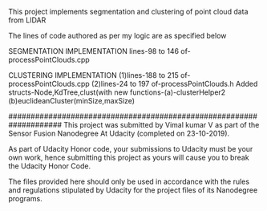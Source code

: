 This project implements segmentation and clustering of point cloud data from LIDAR

The lines of code authored as per my logic are as specified below

SEGMENTATION IMPLEMENTATION
lines-98 to 146 of-processPointClouds.cpp

CLUSTERING IMPLEMENTATION
(1)lines-188 to 215 of-processPointClouds.cpp
(2)lines-24 to 197 of-processPointClouds.h
    	Added structs-Node,KdTree,clust(with new functions-(a)-clusterHelper2 (b)euclideanCluster(minSize,maxSize)
                 
####################################################################
This project was submitted by Vimal kumar V as part of the Sensor Fusion Nanodegree At Udacity (completed on 23-10-2019).

As part of Udacity Honor code, your submissions to Udacity must be your own work, hence submitting this project as yours will cause you to break the Udacity Honor Code.

The files provided here should only be used in accordance with the rules and regulations stipulated by Udacity for the project files of its Nanodegree programs.

